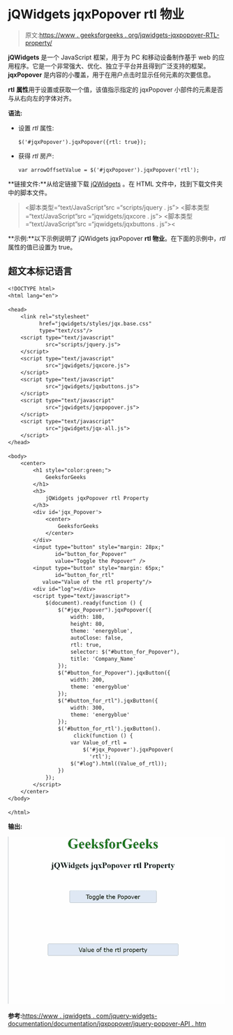 # jQWidgets jqxPopover rtl 物业

> 原文:[https://www . geeksforgeeks . org/jqwidgets-jqxpopover-RTL-property/](https://www.geeksforgeeks.org/jqwidgets-jqxpopover-rtl-property/)

**jQWidgets** 是一个 JavaScript 框架，用于为 PC 和移动设备制作基于 web 的应用程序。它是一个非常强大、优化、独立于平台并且得到广泛支持的框架。 **jqxPopover** 是内容的小覆盖，用于在用户点击时显示任何元素的次要信息。

**rtl** **属性**用于设置或获取一个值，该值指示指定的 jqxPopover 小部件的元素是否与从右向左的字体对齐。

**语法:**

*   设置 *rtl* 属性:

    ```
    $('#jqxPopover').jqxPopover({rtl: true});
    ```

*   获得 *rtl* 房产:

    ```
    var arrowOffsetValue = $('#jqxPopover').jqxPopover('rtl');
    ```

**链接文件:**从给定链接下载 [jQWidgets](https://www.jqwidgets.com/download/) 。在 HTML 文件中，找到下载文件夹中的脚本文件。

> <link rel="”stylesheet”" href="”jqwidgets/styles/jqx.base.css”" type="”text/css”/">
> <脚本类型=“text/JavaScript”src =“scripts/jquery . js”></script>
> <脚本类型=“text/JavaScript”src =“jqwidgets/jqxcore . js”></script>
> <脚本类型=“text/JavaScript”src =“jqwidgets/jqxbuttons . js”><

**示例:**以下示例说明了 jQWidgets jqxPopover **rtl 物业**。在下面的示例中，*rtl* 属性的值已设置为 true。

## 超文本标记语言

```
<!DOCTYPE html>
<html lang="en">

<head>
    <link rel="stylesheet" 
          href="jqwidgets/styles/jqx.base.css"
          type="text/css"/>
    <script type="text/javascript" 
            src="scripts/jquery.js">
    </script>
    <script type="text/javascript" 
            src="jqwidgets/jqxcore.js">
    </script>
    <script type="text/javascript" 
            src="jqwidgets/jqxbuttons.js">
    </script>
    <script type="text/javascript" 
            src="jqwidgets/jqxpopover.js">
    </script>
    <script type="text/javascript" 
            src="jqwidgets/jqx-all.js">
    </script>
</head>

<body>
    <center>
        <h1 style="color:green;">
            GeeksforGeeks
        </h1>
        <h3>
            jQWidgets jqxPopover rtl Property
        </h3>
        <div id='jqx_Popover'>
            <center>
                GeeksforGeeks
            </center>
        </div>
        <input type="button" style="margin: 28px;" 
               id="button_for_Popover" 
               value="Toggle the Popover" />
        <input type="button" style="margin: 65px;" 
               id="button_for_rtl"
           value="Value of the rtl property"/>
        <div id="log"></div>
        <script type="text/javascript">
            $(document).ready(function () {
                $("#jqx_Popover").jqxPopover({
                    width: 180,
                    height: 80,
                    theme: 'energyblue',
                    autoClose: false,
                    rtl: true,
                    selector: $("#button_for_Popover"),
                    title: 'Company_Name'
                });
                $("#button_for_Popover").jqxButton({
                    width: 200,
                    theme: 'energyblue'
                });
                $("#button_for_rtl").jqxButton({
                    width: 300,
                    theme: 'energyblue'
                });
                $('#button_for_rtl').jqxButton().
                     click(function () {
                    var Value_of_rtl =
                        $('#jqx_Popover').jqxPopover(
                          'rtl');
                    $("#log").html((Value_of_rtl));
                })
            });
        </script>
    </center>
</body>

</html>
```

**输出:**

![](img/3edb67aa2976baa74b67bf719ac05081.png)

**参考:**[https://www . jqwidgets . com/jquery-widgets-documentation/documentation/jqxpopover/jquery-popover-API . htm](https://www.jqwidgets.com/jquery-widgets-documentation/documentation/jqxpopover/jquery-popover-api.htm)